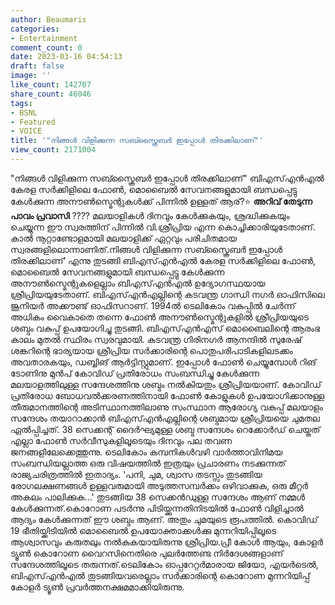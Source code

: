 ```yaml
---
author: Beaumaris
categories:
- Entertainment
comment_count: 0
date: 2023-03-16 04:54:13
draft: false
image: ''
like_count: 142707
share_count: 46046
tags:
- BSNL
- Featured
- VOICE
title: '"നിങ്ങൾ വിളിക്കുന്ന സബ്സ്ക്രൈബർ ഇപ്പോൾ തിരക്കിലാണ്"'
view_count: 2171004
---
```


"നിങ്ങൾ വിളിക്കുന്ന സബ്സ്ക്രൈബർ ഇപ്പോൾ തിരക്കിലാണ്" ബിഎസ്എൻഎൽ കേരള സർക്കിളിലെ ഫോൺ, മൊബൈൽ സേവനങ്ങളുമായി ബന്ധപ്പെട്ടു കേൾക്കുന്ന അനൗൺസ്മെന്റുകൾക്ക് പിന്നിൽ ഉള്ളത് ആര്?⭐ **അറിവ് തേടുന്ന പാവം പ്രവാസി** ???? മലയാളികൾ ദിനവും കേൾക്കുകയും, ശ്രദ്ധിക്കുകയും ചെയ്യുന്ന ഈ സ്വരത്തിന് പിന്നിൽ വി.ശ്രീപ്രിയ എന്ന കൊച്ചിക്കാരിയുടേതാണ്. കാൽ നൂറ്റാണ്ടോളമായി മലയാളിക്ക് ഏറ്റവും പരിചിതമായ സ്വരങ്ങളിലൊന്നാണിത്.നിങ്ങൾ വിളിക്കുന്ന സബ്സ്ക്രൈബർ ഇപ്പോൾ തിരക്കിലാണ്’ എന്നു തുടങ്ങി ബിഎസ്എൻഎൽ കേരള സർക്കിളിലെ ഫോൺ, മൊബൈൽ സേവനങ്ങളുമായി ബന്ധപ്പെട്ടു കേൾക്കുന്ന അനൗൺസ്മെന്റുകളെല്ലാം ബിഎസ്എൻഎൽ ഉദ്യോഗസ്ഥയായ ശ്രീപ്രിയയുടേതാണ്. ബിഎസ്എൻഎല്ലിന്റെ കടവന്ത്ര ഗാന്ധി നഗർ ഓഫിസിലെ ജൂനിയർ അക്കൗണ്ട് ഓഫിസറാണ്. 1994ൽ ടെലികോം വകുപ്പിൽ ചേർന്ന് അധികം വൈകാതെ തന്നെ ഫോൺ അനൗൺസ്മെന്റുകളിൽ ശ്രീപ്രിയയുടെ ശബ്ദം വകുപ്പ് ഉപയോഗിച്ചു തുടങ്ങി. ബിഎസ്എൻഎസ് മൊബൈലിന്റെ ആരംഭ കാലം മുതൽ സ്ഥിരം സ്വരവുമായി. കടവന്ത്ര ഗിരിനഗർ ആനന്ദിൽ സുരേഷ് ശങ്കറിന്റെ ഭാര്യയായ ശ്രീപ്രിയ സർക്കാരിന്റെ പൊതുപരിപാടികളിലടക്കം അവതാരകയും, ഡബ്ബിങ് ആർട്ടിസ്റ്റുമാണ്. ഇപ്പോൾ ഫോൺ ചെയ്യുമ്പോൾ റിങ് ടോണിനു മുൻപ് കോവിഡ് പ്രതിരോധം സംബന്ധിച്ചു കേൾക്കുന്ന മലയാളത്തിലുള്ള സന്ദേശത്തിനു ശബ്ദം നൽകിയതും ശ്രീപ്രിയയാണ്. കോവിഡ് പ്രതിരോധ ബോധവൽക്കരണത്തിനായി ഫോൺ കോളുകൾ ഉപയോഗിക്കാനുള്ള തീരുമാനത്തിന്റെ അടിസ്ഥാനത്തിലാണു സംസ്ഥാന ആരോഗ്യ വകുപ്പ് മലയാളം സന്ദേശം തയാറാക്കാൻ ബിഎസ്എൻഎല്ലിന്റെ ശബ്ദമായ ശ്രീപ്രിയയെ ചുമതല ഏൽപ്പിച്ചത്. 38 സെക്കന്റ് ദൈർഘ്യമുള്ള ശബ്ദ സന്ദേശം റെക്കോർഡ് ചെയ്തത് എല്ലാ ഫോൺ സർവീസുകളിലൂടെയും ദിനവും പല തവണ ജനങ്ങളിലേക്കെത്തുന്നു. ടെലികോം കമ്പനികൾവഴി വാർത്താവിനിമയ സംബന്ധിയല്ലാത്ത ഒരു വിഷയത്തിൽ ഇത്രയും പ്രചാരണം നടക്കുന്നത് രാജ്യചരിത്രത്തിൽ ഇതാദ്യം. 'പനി, ചുമ, ശ്വാസ തടസ്സം തുടങ്ങിയ രോഗലക്ഷണങ്ങൾ ഉള്ളവരുമായി അടുത്തസമ്പർക്കം ഒഴിവാക്കുക, ഒരു മീറ്റർ അകലം പാലിക്കുക...' തുടങ്ങിയ 38 സെക്കൻഡുള്ള സന്ദേശം ആണ് നമ്മൾ കേൾക്കുന്നത്.കൊറോണ പടര്‍ന്നു പിടിയ്ക്കുന്നതിനിടയില്‍ ഫോണ്‍ വിളിച്ചാല്‍ ആദ്യം കേള്‍ക്കുന്നത് ഈ ശബ്ദം ആണ്. അതും ചുമയുടെ രൂപത്തില്‍. കൊവിഡ് 19 ഭീതിയ്ക്കിടിയില്‍ മൊബൈല്‍ ഉപയോക്താക്കള്‍ക്കു മുന്നറിയിപ്പിലൂടെ ആശ്വാസവും കരുതലും നല്‍കുകയായിരുന്നു ശ്രീപ്രിയ.പ്രീ കോള്‍ ആയും, കോളര്‍ ട്യൂണ്‍ കൊറോണ വൈറസിനെതിരെ പുലര്‍ത്തേണ്ട നിര്‍ദേശങ്ങളാണ് സന്ദേശത്തിലൂടെ തരുന്നത്.ടെലികോം ഓപ്പറേറ്റര്‍മാരായ ജിയോ, എയര്‍ടെല്‍, ബിഎസ്എന്‍എല്‍ തുടങ്ങിയവരെല്ലാം സര്‍ക്കാരിന്റെ കൊറോണ മുന്നറിയിപ്പ് കോളര്‍ ട്യൂണ്‍ പ്രവര്‍ത്തനക്ഷമമാക്കിയിരുന്നു.